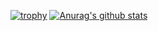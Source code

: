 <!--
**Pho3niX90/Pho3niX90** is a ✨ _special_ ✨ repository because its `README.md` (this file) appears on your GitHub profile.

Here are some ideas to get you started:

- 🔭 I’m currently working on ...
- 🌱 I’m currently learning ...
- 👯 I’m looking to collaborate on ...
- 🤔 I’m looking for help with ...
- 💬 Ask me about ...
- 📫 How to reach me: ...
- 😄 Pronouns: ...
- ⚡ Fun fact: ...
--> 
[![trophy](https://github-profile-trophy.vercel.app/?username=Pho3niX90&theme=onedark)](https://github.com/ryo-ma/github-profile-trophy)
[![Anurag's github stats](https://github-stats-pho3nix90.vercel.app/api?username=Pho3niX90&show_icons=true&theme=radical&include_all_commits=true&count_private=true&1)](https://github.com/anuraghazra/github-readme-stats)



<!--[![willianrod's wakatime stats](https://github-readme-stats.vercel.app/api/wakatime?username=Pho3niX90)](https://github.com/anuraghazra/github-readme-stats)-->
